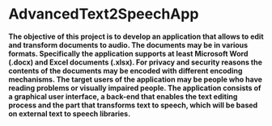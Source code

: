 # AdvancedText2SpeechApp
**The objective of this project is to develop an application that allows to edit and transform documents to
audio. The documents may be in various formats. Specifically the application supports at least Microsoft
Word (.docx) and Excel documents (.xlsx). For privacy and security reasons the contents of the
documents may be encoded with different encoding mechanisms. The target users of the application
may be people who have reading problems or visually impaired people. The application consists of a
graphical user interface, a back-end that enables the text editing process and the part that transforms
text to speech, which will be based on external text to speech libraries.**
